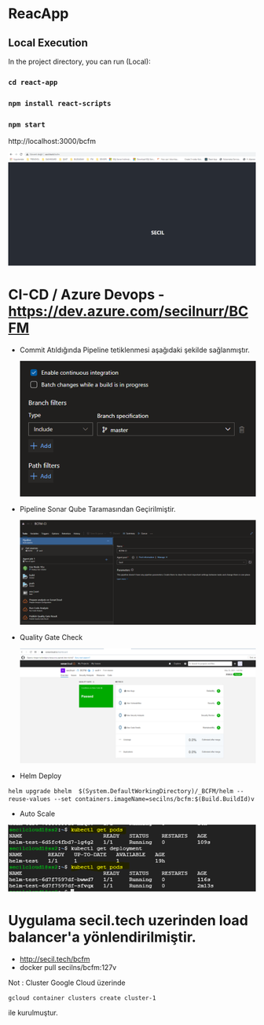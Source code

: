
# ReacApp
## Local Execution

In the project directory, you can run (Local):

### `cd react-app`

### `npm install react-scripts`

### `npm start`


http://localhost:3000/bcfm

![](Uygulama.PNG)

# CI-CD / Azure Devops - https://dev.azure.com/secilnurr/BCFM

* Commit Atıldığında Pipeline tetiklenmesi aşağıdaki şekilde sağlanmıştır.

  ![](CommitContiniousIntegration.PNG)
  
* Pipeline Sonar Qube Taramasından Geçirilmiştir.
  
  ![](Pipeline.PNG)
  
* Quality Gate Check 

  ![](QualityGateCheck.PNG)
  
* Helm Deploy
  
```
helm upgrade bhelm  $(System.DefaultWorkingDirectory)/_BCFM/helm --reuse-values --set containers.imageName=secilns/bcfm:$(Build.BuildId)v
```
* Auto Scale

 ![](HpaCpuAutoscale.PNG)
 
 # Uygulama secil.tech uzerinden load balancer'a yönlendirilmiştir.

* http://secil.tech/bcfm
* docker pull secilns/bcfm:127v

Not : Cluster Google Cloud üzerinde 

```
gcloud container clusters create cluster-1
```

ile kurulmuştur. 




